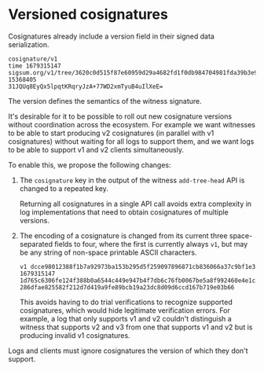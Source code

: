 # Versioned cosignatures

Cosignatures already include a version field in their signed data serialization.

    cosignature/v1
    time 1679315147
    sigsum.org/v1/tree/3620c0d515f87e60959d29a4682fd1f0db984704981fda39b3e9ba0a44f57e2f
    15368405
    31JQUq8EyQx5lpqtKRqryJzA+77WD2xmTyuB4uIlXeE=

The version defines the semantics of the witness signature.

It's desirable for it to be possible to roll out new cosignature versions
without coordination across the ecosystem. For example we want witnesses to be
able to start producing v2 cosignatures (in parallel with v1 cosignatures)
without waiting for all logs to support them, and we want logs to be able to
support v1 and v2 clients simultaneously.

To enable this, we propose the following changes:

1. The `cosignature` key in the output of the witness `add-tree-head` API is
   changed to a repeated key.

   Returning all cosignatures in a single API call avoids extra complexity in
   log implementations that need to obtain cosignatures of multiple versions.

2. The encoding of a cosignature is changed from its current three
   space-separated fields to four, where the first is currently always `v1`, but
   may be any string of non-space printable ASCII characters.

   `v1 dcce98012388f1b7a92973ba153b295d5f259097896871cb836066a37c9bf1e3 1679315147 1d765c6306fe124f388b0a6544c449e947b4f7db6c76fb0067be5a8f992460e4e1c286dfae825582f212d7d419a9fe89bcb19a23dc8d09d6ccd167b719e03b66`

   This avoids having to do trial verifications to recognize supported
   cosignatures, which would hide legitimate verification errors. For example, a
   log that only supports v1 and v2 couldn't distinguish a witness that supports
   v2 and v3 from one that supports v1 and v2 but is producing invalid v1
   cosignatures.

Logs and clients must ignore cosignatures the version of which they don't support.
